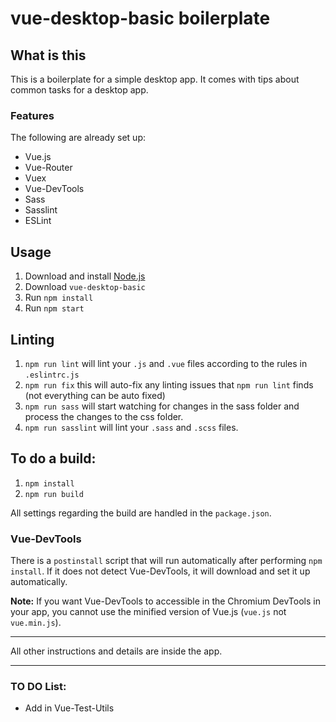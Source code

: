 
# vue-desktop-basic boilerplate


## What is this

This is a boilerplate for a simple desktop app. It comes with tips about common tasks for a desktop app.


### Features

The following are already set up:

* Vue.js
* Vue-Router
* Vuex
* Vue-DevTools
* Sass
* Sasslint
* ESLint


## Usage

1. Download and install [Node.js](https://nodejs.org)
1. Download `vue-desktop-basic`
1. Run `npm install`
1. Run `npm start`


## Linting

1. `npm run lint` will lint your `.js` and `.vue` files according to the rules in `.eslintrc.js`
1. `npm run fix` this will auto-fix any linting issues that `npm run lint` finds (not everything can be auto fixed)
1. `npm run sass` will start watching for changes in the sass folder and process the changes to the css folder.
1. `npm run sasslint` will lint your `.sass` and `.scss` files.


## To do a build:

1. `npm install`
1. `npm run build`

All settings regarding the build are handled in the `package.json`.


### Vue-DevTools

There is a `postinstall` script that will run automatically after performing `npm install`. If it does not detect Vue-DevTools, it will download and set it up automatically.

**Note:** If you want Vue-DevTools to accessible in the Chromium DevTools in your app, you cannot use the minified version of Vue.js (`vue.js` not `vue.min.js`).


* * *

All other instructions and details are inside the app.

* * *

### TO DO List:

* Add in Vue-Test-Utils
